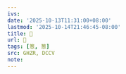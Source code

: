 ```yaml
---
ivs:
date: '2025-10-13T11:31:00+08:00'
lastmod: '2025-10-14T21:46:45-08:00'
title: 󰧹
url: 󰧹
tags: [䈡, 䈡]
src: GHZR, DCCV
note:
---
```


